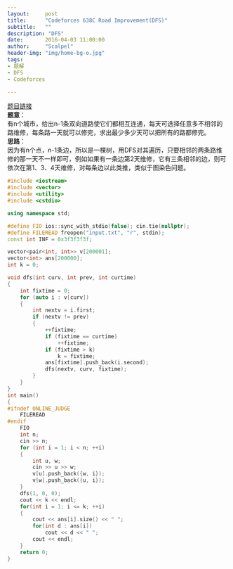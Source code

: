 ```yaml
---
layout:     post
title:      "Codeforces 638C Road Improvement(DFS)"
subtitle:   ""
description: "DFS"
date:       2016-04-03 11:00:00
author:     "Scalpel"
header-img: "img/home-bg-o.jpg"
tags:
- 题解
- DFS
- Codeforces

---
```

[题目链接](http://codeforces.com/problemset/problem/638/C)  
**题意**：  
有n个城市，给出n-1条双向道路使它们都相互连通，每天可选择任意多不相邻的路维修，每条路一天就可以修完，求出最少多少天可以把所有的路都修完。    
**思路**：  
因为有n个点，n-1条边，所以是一棵树，用DFS对其遍历，只要相邻的两条路维修的那一天不一样即可，例如如果有一条边第2天维修，它有三条相邻的边，则可依次在第1、3、4天维修，对每条边以此类推，类似于图染色问题。

~~~cpp
#include <iostream>
#include <vector>
#include <utility>
#include <cstdio>

using namespace std;

#define FIO ios::sync_with_stdio(false); cin.tie(nullptr);
#define FILEREAD freopen("input.txt", "r", stdin);
const int INF = 0x3f3f3f3f;

vector<pair<int, int>> v[200001];
vector<int> ans[200000];
int k = 0;

void dfs(int curv, int prev, int curtime)
{
    int fixtime = 0;
    for (auto i : v[curv])
    {
        int nextv = i.first;
        if (nextv != prev)
        {
            ++fixtime;
            if (fixtime == curtime)
                ++fixtime;
            if (fixtime > k)
                k = fixtime;
            ans[fixtime].push_back(i.second);
            dfs(nextv, curv, fixtime);
        }
    }
}
int main()
{
#ifndef ONLINE_JUDGE
    FILEREAD
#endif
    FIO
    int n;
    cin >> n;
    for (int i = 1; i < n; ++i)
    {
        int u, w;
        cin >> u >> w;
        v[u].push_back({w, i});
        v[w].push_back({u, i});
    }
    dfs(1, 0, 0);
    cout << k << endl;
    for(int i = 1; i <= k; ++i)
    {
        cout << ans[i].size() << " ";
        for(int d : ans[i])
            cout << d << " ";
        cout << endl;
    }
    return 0;
}
~~~
